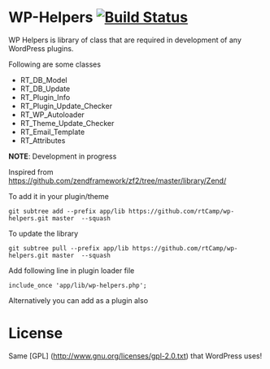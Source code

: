 WP-Helpers [![Build Status](https://travis-ci.org/faishal/wp-helpers.svg)](https://travis-ci.org/faishal/wp-helpers)
==========

WP Helpers is library of class that are required in development of any WordPress plugins.

Following are some classes

* RT_DB_Model
* RT_DB_Update
* RT_Plugin_Info
* RT_Plugin_Update_Checker
* RT_WP_Autoloader
* RT_Theme_Update_Checker
* RT_Email_Template
* RT_Attributes

**NOTE**: Development in progress

Inspired from https://github.com/zendframework/zf2/tree/master/library/Zend/

To add it in your plugin/theme
```
git subtree add --prefix app/lib https://github.com/rtCamp/wp-helpers.git master  --squash
```

To update the library
```
git subtree pull --prefix app/lib https://github.com/rtCamp/wp-helpers.git master  --squash
```

Add following line in plugin loader file

```
include_once 'app/lib/wp-helpers.php';
```

Alternatively you can add as a plugin also

License
========

Same [GPL] (http://www.gnu.org/licenses/gpl-2.0.txt) that WordPress uses!
